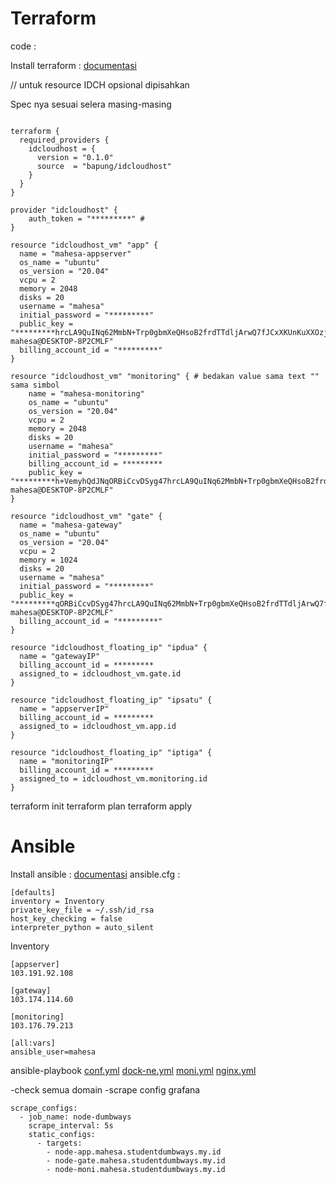 # Terraform

code : 

Install terraform : [documentasi](https://developer.hashicorp.com/terraform/downloads)

// untuk resource IDCH opsional dipisahkan

Spec nya sesuai selera masing-masing

```

terraform { 
  required_providers {
    idcloudhost = {
      version = "0.1.0"
      source  = "bapung/idcloudhost" 
    }
  }
}

provider "idcloudhost" { 
    auth_token = "*********" # 
}

resource "idcloudhost_vm" "app" {
  name = "mahesa-appserver"
  os_name = "ubuntu"
  os_version = "20.04"
  vcpu = 2
  memory = 2048
  disks = 20
  username = "mahesa"
  initial_password = "*********"
  public_key = "*********hrcLA9QuINq62MmbN+Trp0gbmXeQHsoB2frdTTdljArwQ7fJCxXKUnKuXXOzjKMGdkIClS8E2R+Gqd0SmfVG+5FTpZHJFSNrrf4Kw0UgzP6i0MBUtDqWr6dScXq1CimMnaepiNG01WqVe6SbQlEkwPnjVX/NvArx0biAfIIYdqF21cBP7z4R6rpaK59N1z+htKUdpR86Rqj9kEd32oJSIGogasjQDg4LS8IlgYtHqRERJL4Fl7Pwvn4QUzTEFK/czZHCC7SV6e0vn3e6JHe2vqcoPyvSm3AlA2hAH0DGiK+tLwtunuDEvLfeqwFD3UQftXjqMbTDKgkDVgElSqFyBR1c6BP3eBMJcwRX+bKmUarXoZCtBTfIW0MFJOThEaCIYklSYSxzyealVACleE7gdWPnzXuIrTHap3t1CbSlN2WV8VjlqswZ4MFlH7CHvQh4SvRIYpdQUzB8= mahesa@DESKTOP-8P2CMLF"
  billing_account_id = "*********"
}

resource "idcloudhost_vm" "monitoring" { # bedakan value sama text "" sama simbol
    name = "mahesa-monitoring"
    os_name = "ubuntu"
    os_version = "20.04"
    vcpu = 2
    memory = 2048
    disks = 20
    username = "mahesa"
    initial_password = "*********"
    billing_account_id = *********
    public_key = "*********h+VemyhQdJNqORBiCcvDSyg47hrcLA9QuINq62MmbN+Trp0gbmXeQHsoB2frdTTdljArwQ7fJCxXKUnKuXXOzjKMGdkIClS8E2R+Gqd0SmfVG+5FTpZHJFSNrrf4Kw0UgzP6i0MBUtDqWr6dScXq1CimMnaepiNG01WqVe6SbQlEkwPnjVX/NvArx0biAfIIYdqF21cBP7z4R6rpaK59N1z+htKUdpR86Rqj9kEd32oJSIGogasjQDg4LS8IlgYtHqRERJL4Fl7Pwvn4QUzTEFK/czZHCC7SV6e0vn3e6JHe2vqcoPyvSm3AlA2hAH0DGiK+tLwtunuDEvLfeqwFD3UQftXjqMbTDKgkDVgElSqFyBR1c6BP3eBMJcwRX+bKmUarXoZCtBTfIW0MFJOThEaCIYklSYSxzyealVACleE7gdWPnzXuIrTHap3t1CbSlN2WV8VjlqswZ4MFlH7CHvQh4SvRIYpdQUzB8= mahesa@DESKTOP-8P2CMLF"
}

resource "idcloudhost_vm" "gate" {
  name = "mahesa-gateway"
  os_name = "ubuntu"
  os_version = "20.04"
  vcpu = 2
  memory = 1024
  disks = 20
  username = "mahesa"
  initial_password = "*********"
  public_key = "*********qORBiCcvDSyg47hrcLA9QuINq62MmbN+Trp0gbmXeQHsoB2frdTTdljArwQ7fJCxXKUnKuXXOzjKMGdkIClS8E2R+Gqd0SmfVG+5FTpZHJFSNrrf4Kw0UgzP6i0MBUtDqWr6dScXq1CimMnaepiNG01WqVe6SbQlEkwPnjVX/NvArx0biAfIIYdqF21cBP7z4R6rpaK59N1z+htKUdpR86Rqj9kEd32oJSIGogasjQDg4LS8IlgYtHqRERJL4Fl7Pwvn4QUzTEFK/czZHCC7SV6e0vn3e6JHe2vqcoPyvSm3AlA2hAH0DGiK+tLwtunuDEvLfeqwFD3UQftXjqMbTDKgkDVgElSqFyBR1c6BP3eBMJcwRX+bKmUarXoZCtBTfIW0MFJOThEaCIYklSYSxzyealVACleE7gdWPnzXuIrTHap3t1CbSlN2WV8VjlqswZ4MFlH7CHvQh4SvRIYpdQUzB8= mahesa@DESKTOP-8P2CMLF"
  billing_account_id = "*********"
}

resource "idcloudhost_floating_ip" "ipdua" {
  name = "gatewayIP"
  billing_account_id = *********
  assigned_to = idcloudhost_vm.gate.id
}

resource "idcloudhost_floating_ip" "ipsatu" {
  name = "appserverIP"
  billing_account_id = *********
  assigned_to = idcloudhost_vm.app.id
}

resource "idcloudhost_floating_ip" "iptiga" { 
  name = "monitoringIP"
  billing_account_id = *********
  assigned_to = idcloudhost_vm.monitoring.id
}

```

terraform init
terraform plan
terraform apply

# Ansible
Install ansible : [documentasi](https://docs.ansible.com/ansible/latest/installation_guide/intro_installation.html)
ansible.cfg :
```
[defaults]
inventory = Inventory
private_key_file = ~/.ssh/id_rsa
host_key_checking = false
interpreter_python = auto_silent
```

Inventory

```
[appserver]
103.191.92.108

[gateway]
103.174.114.60

[monitoring]
103.176.79.213

[all:vars]
ansible_user=mahesa
```

ansible-playbook [conf.yml](https://github.com/mahesajf/devops17-finaltask-mahesa/blob/main/1prov/conf.yml) [dock-ne.yml](https://github.com/mahesajf/devops17-finaltask-mahesa/blob/main/1prov/dock-ne.yml) [moni.yml](https://github.com/mahesajf/devops17-finaltask-mahesa/blob/main/1prov/moni.yml) [nginx.yml](https://github.com/mahesajf/devops17-finaltask-mahesa/blob/main/1prov/nginx.yml)

-check semua domain
-scrape config grafana

```
scrape_configs:
  - job_name: node-dumbways
    scrape_interval: 5s
    static_configs:
      - targets:
        - node-app.mahesa.studentdumbways.my.id
        - node-gate.mahesa.studentdumbways.my.id
        - node-moni.mahesa.studentdumbways.my.id
```



